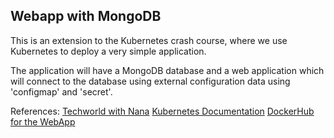 ## Webapp with MongoDB

This is an extension to the Kubernetes crash course, where we use Kubernetes to deploy a very simple application.

The application will have a MongoDB database and a web application which will connect to the database using external configuration data using 'configmap' and 'secret'.

References:
[Techworld with Nana]()
[Kubernetes Documentation]()
[DockerHub for the WebApp]()
